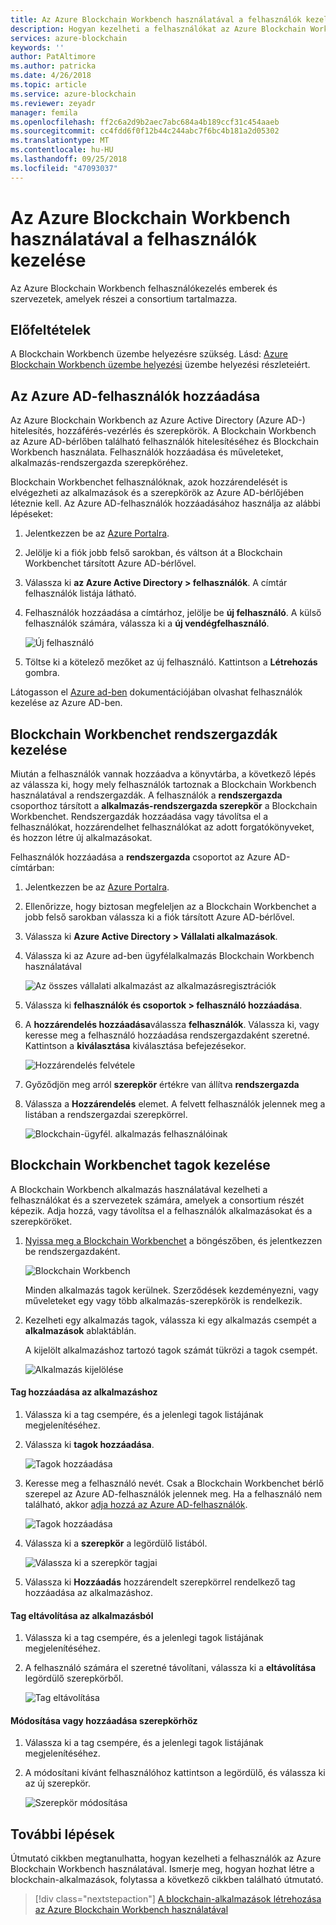 ```yaml
---
title: Az Azure Blockchain Workbench használatával a felhasználók kezelése
description: Hogyan kezelheti a felhasználókat az Azure Blockchain Workbench alkalmazásban.
services: azure-blockchain
keywords: ''
author: PatAltimore
ms.author: patricka
ms.date: 4/26/2018
ms.topic: article
ms.service: azure-blockchain
ms.reviewer: zeyadr
manager: femila
ms.openlocfilehash: ff2c6a2d9b2aec7abc684a4b189ccf31c454aaeb
ms.sourcegitcommit: cc4fdd6f0f12b44c244abc7f6bc4b181a2d05302
ms.translationtype: MT
ms.contentlocale: hu-HU
ms.lasthandoff: 09/25/2018
ms.locfileid: "47093037"
---
```

# <a name="manage-users-in-azure-blockchain-workbench"></a>Az Azure Blockchain Workbench használatával a felhasználók kezelése

Az Azure Blockchain Workbench felhasználókezelés emberek és szervezetek, amelyek részei a consortium tartalmazza.

## <a name="prerequisites"></a>Előfeltételek

A Blockchain Workbench üzembe helyezésre szükség. Lásd: [Azure Blockchain Workbench üzembe helyezési](blockchain-workbench-deploy.md) üzembe helyezési részleteiért.

## <a name="add-azure-ad-users"></a>Az Azure AD-felhasználók hozzáadása

Az Azure Blockchain Workbench az Azure Active Directory (Azure AD-) hitelesítés, hozzáférés-vezérlés és szerepkörök. A Blockchain Workbench az Azure AD-bérlőben található felhasználók hitelesítéséhez és Blockchain Workbench használata. Felhasználók hozzáadása és műveleteket, alkalmazás-rendszergazda szerepköréhez.

Blockchain Workbenchet felhasználóknak, azok hozzárendelését is elvégezheti az alkalmazások és a szerepkörök az Azure AD-bérlőjében léteznie kell. Az Azure AD-felhasználók hozzáadásához használja az alábbi lépéseket:

1.  Jelentkezzen be az [Azure Portalra](https://portal.azure.com).
2.  Jelölje ki a fiók jobb felső sarokban, és váltson át a Blockchain Workbenchet társított Azure AD-bérlővel.
3.  Válassza ki **az Azure Active Directory > felhasználók**. A címtár felhasználók listája látható.
4.  Felhasználók hozzáadása a címtárhoz, jelölje be **új felhasználó**. A külső felhasználók számára, válassza ki a **új vendégfelhasználó**.

    ![Új felhasználó](media/blockchain-workbench-manage-users/add-ad-user.png)

5.  Töltse ki a kötelező mezőket az új felhasználó. Kattintson a **Létrehozás** gombra.

Látogasson el [Azure ad-ben](../active-directory/fundamentals/add-users-azure-active-directory.md) dokumentációjában olvashat felhasználók kezelése az Azure AD-ben.

## <a name="manage-blockchain-workbench-administrators"></a>Blockchain Workbenchet rendszergazdák kezelése

Miután a felhasználók vannak hozzáadva a könyvtárba, a következő lépés az válassza ki, hogy mely felhasználók tartoznak a Blockchain Workbench használatával a rendszergazdák. A felhasználók a **rendszergazda** csoporthoz társított a **alkalmazás-rendszergazda szerepkör** a Blockchain Workbenchet. Rendszergazdák hozzáadása vagy távolítsa el a felhasználókat, hozzárendelhet felhasználókat az adott forgatókönyveket, és hozzon létre új alkalmazásokat.

Felhasználók hozzáadása a **rendszergazda** csoportot az Azure AD-címtárban:

1.  Jelentkezzen be az [Azure Portalra](https://portal.azure.com).
2.  Ellenőrizze, hogy biztosan megfeleljen az a Blockchain Workbenchet a jobb felső sarokban válassza ki a fiók társított Azure AD-bérlővel.
3.  Válassza ki **Azure Active Directory > Vállalati alkalmazások**.
4.  Válassza ki az Azure ad-ben ügyfélalkalmazás Blockchain Workbench használatával
    
    ![Az összes vállalati alkalmazást az alkalmazásregisztrációk](media/blockchain-workbench-manage-users/select-blockchain-client-app.png)

5.  Válassza ki **felhasználók és csoportok > felhasználó hozzáadása**.
6.  A **hozzárendelés hozzáadása**válassza **felhasználók**. Válassza ki, vagy keresse meg a felhasználó hozzáadása rendszergazdaként szeretné. Kattintson a **kiválasztása** kiválasztása befejezésekor.

    ![Hozzárendelés felvétele](media/blockchain-workbench-manage-users/add-user-assignment.png)

9.  Győződjön meg arról **szerepkör** értékre van állítva **rendszergazda**
10. Válassza a **Hozzárendelés** elemet. A felvett felhasználók jelennek meg a listában a rendszergazdai szerepkörrel.

    ![Blockchain-ügyfél. alkalmazás felhasználóinak](media/blockchain-workbench-manage-users/blockchain-admin-list.png)

## <a name="managing-blockchain-workbench-members"></a>Blockchain Workbenchet tagok kezelése

A Blockchain Workbench alkalmazás használatával kezelheti a felhasználókat és a szervezetek számára, amelyek a consortium részét képezik. Adja hozzá, vagy távolítsa el a felhasználók alkalmazásokat és a szerepköröket.

1. [Nyissa meg a Blockchain Workbenchet](blockchain-workbench-deploy.md#blockchain-workbench-web-url) a böngészőben, és jelentkezzen be rendszergazdaként.

    ![Blockchain Workbench](media/blockchain-workbench-manage-users/blockchain-workbench-applications.png)

    Minden alkalmazás tagok kerülnek. Szerződések kezdeményezni, vagy műveleteket egy vagy több alkalmazás-szerepkörök is rendelkezik.

2. Kezelheti egy alkalmazás tagok, válassza ki egy alkalmazás csempét a **alkalmazások** ablaktáblán.

    A kijelölt alkalmazáshoz tartozó tagok számát tükrözi a tagok csempét.

    ![Alkalmazás kijelölése](media/blockchain-workbench-manage-users/blockchain-workbench-select-application.png)


#### <a name="add-member-to-application"></a>Tag hozzáadása az alkalmazáshoz

1. Válassza ki a tag csempére, és a jelenlegi tagok listájának megjelenítéséhez.
2. Válassza ki **tagok hozzáadása**.

    ![Tagok hozzáadása](media/blockchain-workbench-manage-users/application-add-members.png)

3. Keresse meg a felhasználó nevét.  Csak a Blockchain Workbenchet bérlő szerepel az Azure AD-felhasználók jelennek meg. Ha a felhasználó nem található, akkor [adja hozzá az Azure AD-felhasználók](#add-azure-ad-users).

    ![Tagok hozzáadása](media/blockchain-workbench-manage-users/find-user.png)

4. Válassza ki a **szerepkör** a legördülő listából.

    ![Válassza ki a szerepkör tagjai](media/blockchain-workbench-manage-users/application-select-role.png)

5. Válassza ki **Hozzáadás** hozzárendelt szerepkörrel rendelkező tag hozzáadása az alkalmazáshoz.

#### <a name="remove-member-from-application"></a>Tag eltávolítása az alkalmazásból

1. Válassza ki a tag csempére, és a jelenlegi tagok listájának megjelenítéséhez.
2. A felhasználó számára el szeretné távolítani, válassza ki a **eltávolítása** legördülő szerepkörből.

    ![Tag eltávolítása](media/blockchain-workbench-manage-users/application-remove-member.png)

#### <a name="change-or-add-role"></a>Módosítása vagy hozzáadása szerepkörhöz

1. Válassza ki a tag csempére, és a jelenlegi tagok listájának megjelenítéséhez.
2. A módosítani kívánt felhasználóhoz kattintson a legördülő, és válassza ki az új szerepkör.

    ![Szerepkör módosítása](media/blockchain-workbench-manage-users/application-change-role.png)

## <a name="next-steps"></a>További lépések

Útmutató cikkben megtanulhatta, hogyan kezelheti a felhasználók az Azure Blockchain Workbench használatával. Ismerje meg, hogyan hozhat létre a blockchain-alkalmazások, folytassa a következő cikkben található útmutató.

> [!div class="nextstepaction"]
> [A blockchain-alkalmazások létrehozása az Azure Blockchain Workbench használatával](blockchain-workbench-create-app.md)

